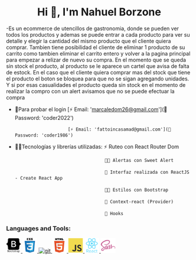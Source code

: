 <h1 align="center">Hi 👋, I'm Nahuel Borzone</h1>


-Es un ecommerce de utencillos de gastronomia, donde se pueden ver todos los productos y ademas se puede entrar a cada producto para ver su detalle y elegir la cantidad del mismo producto que el cliente quiera comprar. Tambien tiene posibilidad el cliente de eliminar 1 producto de su carrito como tambien eliminar el carrito entero y volver a la pagina principal para empezar a relizar de nuevo su compra.
En el momento que se queda sin stock el producto, al producto se le aparece un cartel que avisa de falta de estock. En el caso que el cliente quiera comprar mas del stock que tiene el producto el boton se bloquea para que no se sigan agregando unidades. Y si por esas casualidades el producto queda sin stock en el momento de realizar la compro con un alert avisamos que no se puede efectuar la compra 



- 📝Para probar el login [⚡ Email: 'marcaledom26@gmail.com'](📝 Password: 'coder2022')

                          [⚡ Email: 'fattoincasamad@gmail.com'](📝 Password: 'coder1986')

- 👨‍💻Tecnologías y librerías utilizadas: 
                                        ⚡ Ruteo con React Router Dom

                                        👨‍💻 Alertas con Sweet Alert

                                        📄 Interfaz realizada con ReactJS - Create React App

                                        👨‍💻 Estilos con Bootstrap

                                        📄 Context-react (Provider)

                                        📄 Hooks
                                        


</p>

<h3 align="left">Languages and Tools:</h3>
<p align="left"> <a href="https://getbootstrap.com" target="_blank" rel="noreferrer"> <img src="https://raw.githubusercontent.com/devicons/devicon/master/icons/bootstrap/bootstrap-plain-wordmark.svg" alt="bootstrap" width="40" height="40"/> </a> <a href="https://www.w3schools.com/css/" target="_blank" rel="noreferrer"> <img src="https://raw.githubusercontent.com/devicons/devicon/master/icons/css3/css3-original-wordmark.svg" alt="css3" width="40" height="40"/> </a> <a href="https://git-scm.com/" target="_blank" rel="noreferrer"> <img src="https://www.vectorlogo.zone/logos/git-scm/git-scm-icon.svg" alt="git" width="40" height="40"/> </a> <a href="https://www.w3.org/html/" target="_blank" rel="noreferrer"> <img src="https://raw.githubusercontent.com/devicons/devicon/master/icons/html5/html5-original-wordmark.svg" alt="html5" width="40" height="40"/> </a> <a href="https://developer.mozilla.org/en-US/docs/Web/JavaScript" target="_blank" rel="noreferrer"> <img src="https://raw.githubusercontent.com/devicons/devicon/master/icons/javascript/javascript-original.svg" alt="javascript" width="40" height="40"/> </a> <a href="https://reactjs.org/" target="_blank" rel="noreferrer"> <img src="https://raw.githubusercontent.com/devicons/devicon/master/icons/react/react-original-wordmark.svg" alt="react" width="40" height="40"/> </a> <a href="https://sass-lang.com" target="_blank" rel="noreferrer"> <img src="https://raw.githubusercontent.com/devicons/devicon/master/icons/sass/sass-original.svg" alt="sass" width="40" height="40"/> </a> </p>
